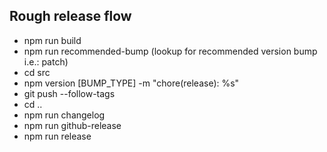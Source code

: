 ## Rough release flow
- npm run build
- npm run recommended-bump (lookup for recommended version bump i.e.: patch)
- cd src
- npm version [BUMP_TYPE] -m "chore(release): %s"
- git push --follow-tags
- cd ..
- npm run changelog
- npm run github-release
- npm run release